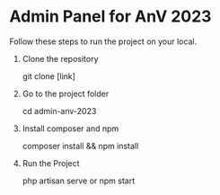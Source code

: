 # Admin Panel for AnV 2023

Follow these steps to run the project on your local.

1.  Clone the repository

    git clone [link]

2.  Go to the project folder

    cd admin-anv-2023

3.  Install composer and npm

    composer install && npm install

4.  Run the Project

    php artisan serve
or
    npm start
